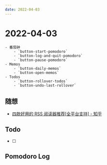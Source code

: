 ```yaml
---
date: 2022-04-03
---
```


# 2022-04-03

````ad-kanban
- 番茄钟
	- `button-start-pomodoro`
	- `button-log-and-quit-pomodoro`
	- `button-pause-pomodoro`
- Memos
	- `button-daily-memos`
	- `button-open-memos`
- Todos
	- `button-rollover-todos`
	- `button-undo-last-rollover`
````

## 随想
- [四款好用的 RSS 阅读器推荐[全平台支持] - 知乎](https://zhuanlan.zhihu.com/p/45120897)



## Todo
- [ ] 

## Pomodoro Log